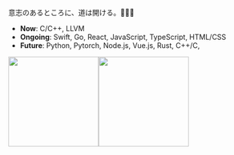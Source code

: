 
意志のあるところに、道は開ける。🍭🍭🍭
- **Now**: C/C++, LLVM
- **Ongoing**: Swift, Go, React, JavaScript, TypeScript, HTML/CSS
- **Future**: Python, Pytorch, Node.js, Vue.js, Rust, C++/C, 

<img src="https://github-readme-stats.vercel.app/api?username=randoruf&count_private=true" height="180" /><img src="https://github-readme-stats.vercel.app/api/top-langs/?username=randoruf&langs_count=8&hide=html,css&layout=compact" height="180" /></a>
